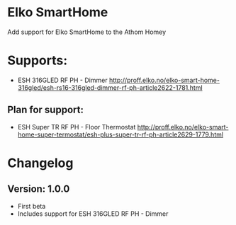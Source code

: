 # Elko SmartHome
Add support for Elko SmartHome to the Athom Homey

# Supports:
- ESH 316GLED RF PH - Dimmer
  http://proff.elko.no/elko-smart-home-316gled/esh-rs16-316gled-dimmer-rf-ph-article2622-1781.html

## Plan for support:
- ESH Super TR RF PH - Floor Thermostat
  http://proff.elko.no/elko-smart-home-super-termostat/esh-plus-super-tr-rf-ph-article2629-1779.html

# Changelog
## Version: 1.0.0
- First beta
- Includes support for ESH 316GLED RF PH - Dimmer
